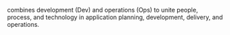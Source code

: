combines development (Dev) and operations (Ops) to unite people, process, and technology in application planning, development, delivery, and operations.